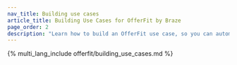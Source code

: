 ```yaml
---
nav_title: Building use cases
article_title: Building Use Cases for OfferFit by Braze
page_order: 2
description: "Learn how to build an OfferFit use case, so you can automate personalized experimentation and optimize outcomes like conversions, retention, or revenue&#8212;without manual A/B testing."
---
```


{% multi_lang_include offerfit/building_use_cases.md %}
